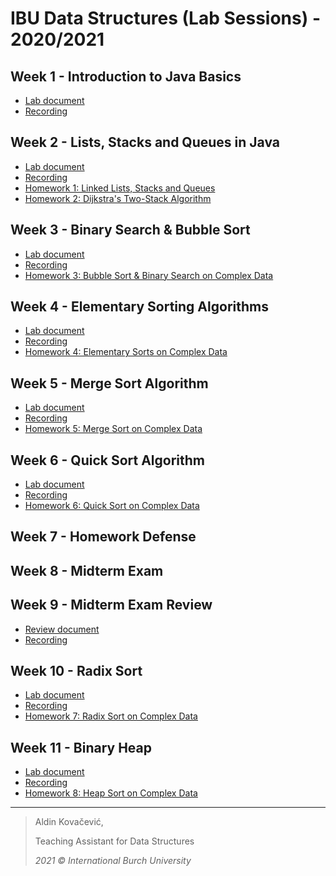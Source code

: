 # IBU Data Structures (Lab Sessions) - 2020/2021

## Week 1 - Introduction to Java Basics
- [Lab document](https://docs.google.com/document/d/1407yjlIdqlw4b0992sHTT6itsXOx6iUYmG357Eumj18/edit?usp=sharing)
- [Recording](https://drive.google.com/drive/u/1/folders/1QLt0q8R7rgtHXp9BU0z4TC2egeKcS-cV)

## Week 2 - Lists, Stacks and Queues in Java
- [Lab document](https://docs.google.com/document/d/1407yjlIdqlw4b0992sHTT6itsXOx6iUYmG357Eumj18/edit?usp=sharing)
- [Recording](https://drive.google.com/drive/u/1/folders/1ics74XKmkjCgKPZe3L-2YIumRu3YeA-g)
- [Homework 1: Linked Lists, Stacks and Queues](https://docs.google.com/document/d/1X2zgii-_7aOAVH5bAU237EsUTnb3WKiMj5q-yWO8RUk/edit?usp=sharing)
- [Homework 2: Dijkstra's Two-Stack Algorithm](https://docs.google.com/document/d/1bfnX-XdOr9ECwJ-Xp-JVzhuWwPBCpbH4TRxpnpige78/edit?usp=sharing)

## Week 3 - Binary Search & Bubble Sort
- [Lab document](https://docs.google.com/document/d/1v1YyFiyDdjXNJgWwIBvfFAC45zCdQ8M6TPQw2bSZM9E/edit?usp=sharing)
- [Recording](https://drive.google.com/drive/u/1/folders/19SqRfIzqafMLPwhIbdvpvyOqIl37wT2v)
- [Homework 3: Bubble Sort & Binary Search on Complex Data](https://docs.google.com/document/d/1VZ7svG3zkEK_XMXKkmvViL31wEIBgtGszOG7syOhB3E/edit?usp=sharing)

## Week 4 - Elementary Sorting Algorithms
- [Lab document](https://docs.google.com/document/d/1yTXd7MUfFuoS4U5fYFc5MRwNjG9YpKajOriPisLzdvw/edit?usp=sharing)
- [Recording](https://drive.google.com/drive/folders/13NCW4ziknA_NkUsdJUxyj92RTapYaLoq?usp=sharing)
- [Homework 4: Elementary Sorts on Complex Data](https://docs.google.com/document/d/1Mz-zd9_tyefc2uOOc-EK63W2XVGzN7eh4iwK0sdGDRo/edit?usp=sharing)

## Week 5 - Merge Sort Algorithm
- [Lab document](https://docs.google.com/document/d/1IP8aVWCoyTVAdTI6WxHkibcq9vBpb2XGk_b66joNKo4/edit?usp=sharing)
- [Recording](https://drive.google.com/drive/folders/1CJ2BZdaJkwQppDeINP8S4RVUgRTQXcxt?usp=sharing)
- [Homework 5: Merge Sort on Complex Data](https://docs.google.com/document/d/1ruzz-hr_Xb_oZwcBOjWD4DJjp58rZqKP4aeS_hpPPWQ/edit?usp=sharing)

## Week 6 - Quick Sort Algorithm
- [Lab document](https://docs.google.com/document/d/1D6gyHnMRXMSJom9f2tsxxT2LbkCznjDCvYfnkJEHtSs/edit?usp=sharing)
- [Recording](https://drive.google.com/drive/folders/1nIBD6CFuCSRSgUnVS688K6Z4WzYgJXBB?usp=sharing)
- [Homework 6: Quick Sort on Complex Data](https://docs.google.com/document/d/1cFwI1yX416kZXEZOK3DRRsoxpJf6uPBMGxJi9NNWHQg/edit?usp=sharing)

## Week 7 - Homework Defense

## Week 8 - Midterm Exam

## Week 9 - Midterm Exam Review
- [Review document](https://docs.google.com/document/d/1hVnUMlhKVJk7w5dnhNvrYRuCRGZIO_Bs9RvAWZikMkU/edit?usp=sharing)
- [Recording](https://drive.google.com/file/d/1JGFZ7hyHfXzc7l5i0SbxVthhFZVAfOkM/view?usp=sharing)

## Week 10 - Radix Sort
- [Lab document](https://docs.google.com/document/d/14uJ0wKYbfopDu0hQwUlDbP5VXo0UsKtjEt0zDrNwdT8/edit?usp=sharing)
- [Recording](https://drive.google.com/drive/folders/1wS35TrHrHp1E4VyZWDpG6tQGmAJDBKuQ?usp=sharing)
- [Homework 7: Radix Sort on Complex Data](https://docs.google.com/document/d/1jE6yCIirvA_0sCZKricVRZPNSQusAhzz0QJ0EYJsZ3s/edit?usp=sharing)

## Week 11 - Binary Heap
- [Lab document](https://docs.google.com/document/d/1zCh_t1Dy7BidEIBkZhNKgbAzYJjipNuxYZV4WR1E8ME/edit?usp=sharing)
- [Recording](https://drive.google.com/drive/folders/1-IsW0gU5KCYrbcdBuAo3uRv4OrCyYuTi?usp=sharing)
- [Homework 8: Heap Sort on Complex Data](https://docs.google.com/document/d/12FXgpZIXYgvrBEZVrD6c3zXmtpdUK-DlTNhXcRRSyWw/edit?usp=sharing)
  
---
> Aldin Kovačević,
> 
> Teaching Assistant for Data Structures
> 
> *2021 © International Burch University*
